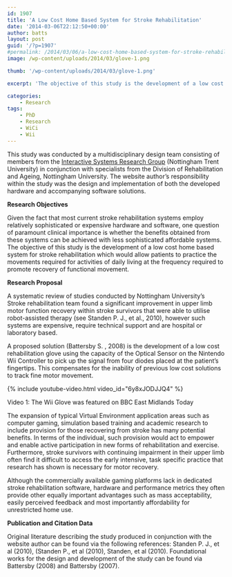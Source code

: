 ```yaml
---
id: 1907
title: 'A Low Cost Home Based System for Stroke Rehabilitation'
date: '2014-03-06T22:12:50+00:00'
author: batts
layout: post
guid: '/?p=1907'
#permalink: /2014/03/06/a-low-cost-home-based-system-for-stroke-rehabilitation/
image: /wp-content/uploads/2014/03/glove-1.png

thumb: '/wp-content/uploads/2014/03/glove-1.png'

excerpt: 'The objective of this study is the development of a low cost home based system for stroke rehabilitation which would allow patients to practice'

categories:
    - Research
tags:
    - PhD
    - Research
    - WiCi
    - Wii
---
```


This study was conducted by a multidisciplinary design team consisting of members from the [Interactive Systems Research Group](http://isrg.org.uk/ "Interactive Systems, NTU") (Nottingham Trent University) in conjunction with specialists from the Division of Rehabilitation and Ageing, Nottingham University. The website author’s responsibility within the study was the design and implementation of both the developed hardware and accompanying software solutions.

**Research Objectives**

Given the fact that most current stroke rehabilitation systems employ relatively sophisticated or expensive hardware and software, one question of paramount clinical importance is whether the benefits obtained from these systems can be achieved with less sophisticated affordable systems. The objective of this study is the development of a low cost home based system for stroke rehabilitation which would allow patients to practice the movements required for activities of daily living at the frequency required to promote recovery of functional movement.

**Research Proposal**

A systematic review of studies conducted by Nottingham University’s Stroke rehabilitation team found a significant improvement in upper limb motor function recovery within stroke survivors that were able to utilise robot-assisted therapy (see Standen P. J., et al., 2010), however such systems are expensive, require technical support and are hospital or laboratory based.

A proposed solution (Battersby S. , 2008) is the development of a low cost rehabilitation glove using the capacity of the Optical Sensor on the Nintendo Wii Controller to pick up the signal from four diodes placed at the patient’s fingertips. This compensates for the inability of previous low cost solutions to track fine motor movement.

{% include youtube-video.html video_id="6y8xJODJJQ4" %}

<span class="caption">Video 1: The Wii Glove was featured on BBC East Midlands Today</span>

The expansion of typical Virtual Environment application areas such as computer gaming, simulation based training and academic research to include provision for those recovering from stroke has many potential benefits. In terms of the individual, such provision would act to empower and enable active participation in new forms of rehabilitation and exercise. Furthermore, stroke survivors with continuing impairment in their upper limb often find it difficult to access the early intensive, task specific practice that research has shown is necessary for motor recovery.

Although the commercially available gaming platforms lack in dedicated stroke rehabilitation software, hardware and performance metrics they often provide other equally important advantages such as mass acceptability, easily perceived feedback and most importantly affordability for unrestricted home use.

**Publication and Citation Data**

Original literature describing the study produced in conjunction with the website author can be found via the following references: Standen P. J., et al (2010), (Standen P., et al (2010), Standen, et al (2010). Foundational works for the design and development of the study can be found via Battersby (2008) and Battersby (2007).